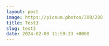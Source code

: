 ```yaml
---
layout: post
image: https://picsum.photos/300/200
title: Test3
slug: test3
date: 2024-02-08 11:59:23 +0000
---
```

